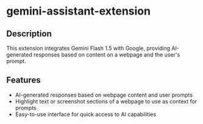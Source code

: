 # gemini-assistant-extension

## Description

This extension integrates Gemini Flash 1.5 with Google, providing AI-generated responses based on content on a webpage and the user's prompt.

## Features
- AI-generated responses based on webpage content and user prompts
- Highlight text or screenshot sections of a webpage to use as context for prompts
- Easy-to-use interface for quick access to AI capabilities